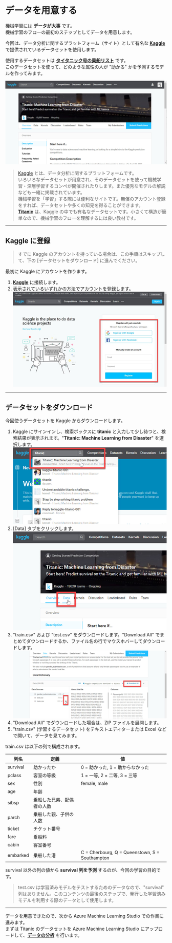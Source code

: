 # データを用意する

機械学習には **データが大事** です。  
機械学習のフローの最初のステップとしてデータを用意します。  

今回は、データ分析に関するプラットフォーム（サイト）として有名な [**Kaggle**](https://www.kaggle.com/) で提供されているデータセットを使用します。

使用するデータセットは [**タイタニック号の乗船リスト**](https://www.kaggle.com/c/titanic) です。  
このデータセットを使って、どのような属性の人が "助かる" かを予測するモデルを作ってみます。

![Titanic](./images/01/kaggle_titanic.jpg)

> [Kaggle](https://www.kaggle.com/) とは、データ分析に関するプラットフォームです。  
> いろいろなデータセットが用意され、そのデータセットを使って機械学習・深層学習するコンペが開催されたりします。また優秀なモデルの解説なども一緒に掲載されています。  
> 機械学習を「学習」する際には便利なサイトです。無償のアカウント登録をすれば、データセットや多くの知見を得ることができます。  
> [**Titanic**](https://www.kaggle.com/c/titanic) は、Kaggle の中でも有名なデータセットです。小さくて構造が簡単なので、機械学習のフローを理解するには良い教材です。

---

## Kaggle に登録

> すでに Kaggle のアカウントを持っている場合は、この手順はスキップして、下の [データセットをダウンロード] に進んでください。

最初に Kaggle にアカウントを作ります。

1. [**Kaggle**](https://www.kaggle.com/) に接続します。
2. 表示されているいずれかの方法でアカウントを登録します。  
![Kaggle Register](./images/01/kaggle_register.jpg)  

---

## データセットをダウンロード

今回使うデータセットを Kaggle からダウンロードします。

1. Kaggle にサインインし、検索ボックスに **titanic** と入力して少し待つと、検索結果が表示されます。"**Titanic: Machine Learning from Disaster**" を選択します。  
![Search Titanic](./images/01/kaggle_search_titanic.jpg)
2. [Data] タブをクリックします。  
![Select Data Tab](./images/01/select_data_tab.jpg)
3. "train.csv" および "test.csv" をダウンロードします。"Download All" でまとめてダウンロードするか、ファイル名の行でマウスホバーしてダウンロードします。  
![Download Files](./images/01/kaggle_data_download.jpg)
4. "Download All" でダウンロードした場合は、ZIP ファイルを展開します。
5. "train.csv" (学習するデータセット) をテキストエディターまたは Excel などで開いて、データを見てみます。

train.csv は以下の列で構成されます。  

|列名|定義|値|
|---|---|---|
|survival|助かったか|0 = 助かった, 1 = 助からなかった|
|pclass|客室の等級|1 = 一等, 2 = 二等, 3 = 三等|
|sex|性別|female, male|
|age|年齢| |
|sibsp|乗船した兄弟、配偶者の人数| |
|parch|乗船した親、子供の人数| |
|ticket|チケット番号| |
|fare|乗船料| |
|cabin|客室番号| |
|embarked|乗船した港|C = Cherbourg, Q = Queenstown, S = Southampton|

survival 以外の列の値から **survival 列を予測** するのが、今回の学習の目的です。  

> test.csv は学習済みモデルをテストするためのデータなので、"survival" 列はありません。このコンテンツの最後のステップで、発行した学習済みモデルを利用する際のデータとして使用します。

---

データを用意できたので、次から Azure Machine Learning Studio での作業に進みます。  
まずは Titanic のデータセットを Azure Machine Learning Studio にアップロードして、[**データの分析**](./02_dataanalyze.md) を行います。